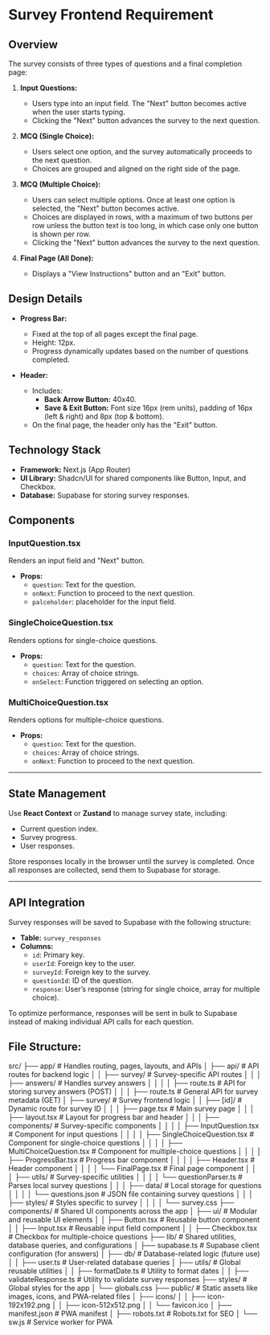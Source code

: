 # Survey Frontend Requirement

## Overview

The survey consists of three types of questions and a final completion page:
1. **Input Questions:** 
   - Users type into an input field. The "Next" button becomes active when the user starts typing.
   - Clicking the "Next" button advances the survey to the next question.

2. **MCQ (Single Choice):** 
   - Users select one option, and the survey automatically proceeds to the next question.
   - Choices are grouped and aligned on the right side of the page.

3. **MCQ (Multiple Choice):**
   - Users can select multiple options. Once at least one option is selected, the "Next" button becomes active.
   - Choices are displayed in rows, with a maximum of two buttons per row unless the button text is too long, in which case only one button is shown per row.
   - Clicking the "Next" button advances the survey to the next question.

4. **Final Page (All Done):**
   - Displays a "View Instructions" button and an "Exit" button.

## Design Details

- **Progress Bar:**
  - Fixed at the top of all pages except the final page.
  - Height: 12px.
  - Progress dynamically updates based on the number of questions completed.

- **Header:**
  - Includes:
    - **Back Arrow Button:** 40x40.
    - **Save & Exit Button:** Font size 16px (rem units), padding of 16px (left & right) and 8px (top & bottom).
  - On the final page, the header only has the "Exit" button.

## Technology Stack

- **Framework:** Next.js (App Router)
- **UI Library:** Shadcn/UI for shared components like Button, Input, and Checkbox.
- **Database:** Supabase for storing survey responses.



## Components

### InputQuestion.tsx
Renders an input field and "Next" button.

- **Props:**
  - `question`: Text for the question.
  - `onNext`: Function to proceed to the next question.
  - `palceholder`: placeholder for the input field.

### SingleChoiceQuestion.tsx
Renders options for single-choice questions.

- **Props:**
  - `question`: Text for the question.
  - `choices`: Array of choice strings.
  - `onSelect`: Function triggered on selecting an option.

### MultiChoiceQuestion.tsx
Renders options for multiple-choice questions.

- **Props:**
  - `question`: Text for the question.
  - `choices`: Array of choice strings.
  - `onNext`: Function to proceed to the next question.

---

## State Management

Use **React Context** or **Zustand** to manage survey state, including:
- Current question index.
- Survey progress.
- User responses.

Store responses locally in the browser until the survey is completed. Once all responses are collected, send them to Supabase for storage.

---

## API Integration

Survey responses will be saved to Supabase with the following structure:

- **Table:** `survey_responses`
- **Columns:**
  - `id`: Primary key.
  - `userId`: Foreign key to the user.
  - `surveyId`: Foreign key to the survey.
  - `questionId`: ID of the question.
  - `response`: User’s response (string for single choice, array for multiple choice).

To optimize performance, responses will be sent in bulk to Supabase instead of making individual API calls for each question.



## File Structure:
src/
├── app/                               # Handles routing, pages, layouts, and APIs
│   ├── api/                           # API routes for backend logic
│   │   ├── survey/                    # Survey-specific API routes
│   │   │   ├── answers/               # Handles survey answers
│   │   │   │   ├── route.ts           # API for storing survey answers (POST)
│   │   │   ├── route.ts               # General API for survey metadata (GET)
│   ├── survey/                        # Survey frontend logic
│   │   ├── [id]/                      # Dynamic route for survey ID
│   │   │   ├── page.tsx               # Main survey page
│   │   │   ├── layout.tsx             # Layout for progress bar and header
│   │   │   ├── components/            # Survey-specific components
│   │   │   │   ├── InputQuestion.tsx  # Component for input questions
│   │   │   │   ├── SingleChoiceQuestion.tsx # Component for single-choice questions
│   │   │   │   ├── MultiChoiceQuestion.tsx  # Component for multiple-choice questions
│   │   │   │   ├── ProgressBar.tsx    # Progress bar component
│   │   │   │   ├── Header.tsx         # Header component
│   │   │   │   └── FinalPage.tsx      # Final page component
│   │   │   ├── utils/                 # Survey-specific utilities
│   │   │   │   └── questionParser.ts  # Parses local survey questions
│   │   │   ├── data/                  # Local storage for questions
│   │   │   │   └── questions.json     # JSON file containing survey questions
│   │   │   ├── styles/                # Styles specific to survey
│   │   │   │   └── survey.css
├── components/                        # Shared UI components across the app
│   ├── ui/                            # Modular and reusable UI elements
│   │   ├── Button.tsx                 # Reusable button component
│   │   ├── Input.tsx                  # Reusable input field component
│   │   ├── Checkbox.tsx               # Checkbox for multiple-choice questions
├── lib/                               # Shared utilities, database queries, and configurations
│   ├── supabase.ts                    # Supabase client configuration (for answers)
│   ├── db/                            # Database-related logic (future use)
│   │   ├── user.ts                    # User-related database queries
│   ├── utils/                         # Global reusable utilities
│   │   ├── formatDate.ts              # Utility to format dates
│   │   ├── validateResponse.ts        # Utility to validate survey responses
├── styles/                            # Global styles for the app
│   └── globals.css
├── public/                            # Static assets like images, icons, and PWA-related files
│   ├── icons/
│   │   ├── icon-192x192.png
│   │   ├── icon-512x512.png
│   │   └── favicon.ico
│   ├── manifest.json                  # PWA manifest
│   ├── robots.txt                     # Robots.txt for SEO
│   └── sw.js                          # Service worker for PWA